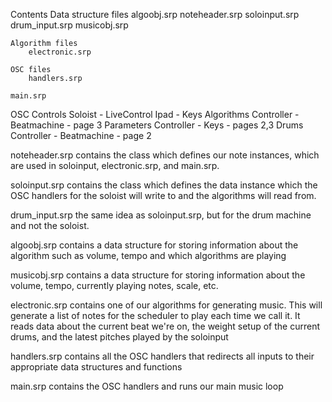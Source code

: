 Contents
	Data structure files
		algoobj.srp
        noteheader.srp
		soloinput.srp
		drum_input.srp
		musicobj.srp

	Algorithm files
		electronic.srp

    OSC files
        handlers.srp
	
    main.srp

OSC Controls
    Soloist - LiveControl Ipad - Keys
    Algorithms Controller - Beatmachine - page 3
    Parameters Controller - Keys - pages 2,3
    Drums Controller - Beatmachine - page 2

noteheader.srp 
    contains the class which defines our note instances, which are used in soloinput, electronic.srp, and main.srp.

soloinput.srp 
    contains the class which defines the data instance which the OSC handlers for the soloist will write to and the algorithms will read from.

drum_input.srp 
    the same idea as soloinput.srp, but for the drum machine and not the soloist.

algoobj.srp
    contains a data structure for storing information about the algorithm such as volume, tempo and which algorithms are playing
   
musicobj.srp 
    contains a data structure for storing information about the volume, tempo, currently playing notes, scale, etc.

electronic.srp 
    contains one of our algorithms for generating music. This will generate a list of notes for the scheduler to play each time we call it. It reads data about the current beat we're on, the weight setup of the current drums, and the latest pitches played by the soloinput

handlers.srp
    contains all the OSC handlers that redirects all inputs to their appropriate data structures and functions
    
main.srp 
    contains the OSC handlers and runs our main music loop